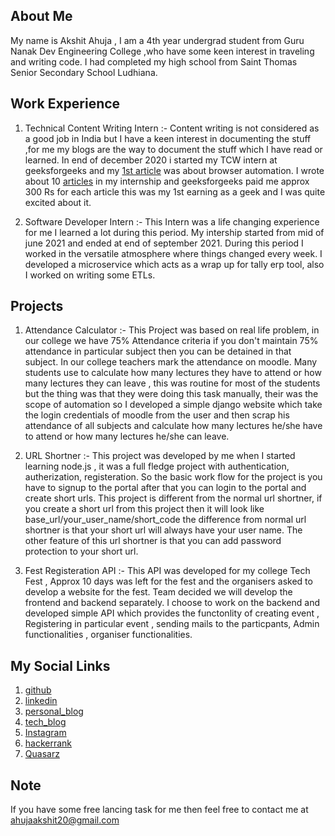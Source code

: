 
<script>
"use strict";

!function() {
  var t = window.driftt = window.drift = window.driftt || [];
  if (!t.init) {
    if (t.invoked) return void (window.console && console.error && console.error("Drift snippet included twice."));
    t.invoked = !0, t.methods = [ "identify", "config", "track", "reset", "debug", "show", "ping", "page", "hide", "off", "on" ], 
    t.factory = function(e) {
      return function() {
        var n = Array.prototype.slice.call(arguments);
        return n.unshift(e), t.push(n), t;
      };
    }, t.methods.forEach(function(e) {
      t[e] = t.factory(e);
    }), t.load = function(t) {
      var e = 3e5, n = Math.ceil(new Date() / e) * e, o = document.createElement("script");
      o.type = "text/javascript", o.async = !0, o.crossorigin = "anonymous", o.src = "https://js.driftt.com/include/" + n + "/" + t + ".js";
      var i = document.getElementsByTagName("script")[0];
      i.parentNode.insertBefore(o, i);
    };
  }
}();
drift.SNIPPET_VERSION = '0.3.1';
drift.load('f2buym3z69yw');
</script>
## About Me 

My name is Akshit Ahuja , I am a 4th year undergrad student from Guru Nanak Dev Engineering College ,who have some keen interest in traveling and writing code. I had completed my high school from Saint Thomas Senior Secondary School Ludhiana. 


## Work Experience 

1. Technical Content Writing Intern :- Content writing is not considered as a good job in India but I have a keen interest in documenting the stuff ,for me my blogs are the way to document the stuff which I have read or learned. In end of december 2020  i started my TCW intern at geeksforgeeks and my [1st article](https://www.geeksforgeeks.org/send-direct-message-on-instagram-using-selenium-in-python/) was about browser automation. I wrote about 10 [articles](https://auth.geeksforgeeks.org/user/UnworthyProgrammer/articles) in my internship and geeksforgeeks paid me approx 300 Rs for each article this was my 1st earning as a geek and I was quite excited about it.

2. Software Developer Intern :- This Intern was a life changing experience for me I learned a lot during this period. My intership started from mid of june 2021 and ended at end of september 2021. During this period I worked in the versatile atmosphere where things changed every week. I developed a microservice which acts as a wrap up for tally erp tool, also I worked on writing some ETLs.    

## Projects

1. Attendance Calculator :- This Project was based on real life problem, in our college we have 75% Attendance criteria if you don't maintain 75% attendance in particular subject then you can be detained in that subject. In our college teachers mark the attendance on moodle. Many students use to calculate how many lectures they have to attend or how many lectures they can  leave , this was routine for most of the students but the thing was that they were doing this task manually, their was the scope of automation so I developed a simple django website which take the login credentials of moodle from the user and then scrap his attendance of all subjects and calculate how many lectures he/she have to attend or how many lectures he/she can leave.

2. URL Shortner :- This project was developed by me when I started learning node.js , it was a full fledge project with authentication, autherization, registeration. So the basic work flow for the project is you have to signup to the portal after that you can login to the portal and create short urls. This project is different from the normal url shortner, if you create a short url from this project then it will look like base_url/your_user_name/short_code the difference from normal url shortner is that your short url will always have your user name. The other feature of this url shortner is that you can add password protection to your short url.

3. Fest Registeration API :- This API was developed for my college Tech Fest , Approx 10 days was left for the fest and the organisers asked to develop a website for the fest. Team decided we will develop the frontend and backend separately. I choose to work on the backend and developed simple API which provides the functonlity of creating event , Registering in particular event , sending mails to the particpants, Admin functionalities , organiser functionalities.


## My Social Links 

1. [github](https://github.com/aksh45)
2. [linkedin](https://www.linkedin.com/in/akshit-ahuja-11715616b/)
3. [personal_blog](https://techsyapa.blogspot.com)
4. [tech_blog](https://auth.geeksforgeeks.org/user/UnworthyProgrammer/articles)
5. [Instagram](https://instagram.com/aksh45.in)
6. [hackerrank](https://www.hackerrank.com/ahujaakshit20)
7. [Quasarz](https://quasarz.io/akshit)


## Note 

If you have some free lancing task for me then feel free to contact me at [ahujaakshit20@gmail.com](mailto:ahujaakshit20@gmail.com) 
